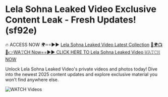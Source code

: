 # Lela Sohna Leaked Video Exclusive Content Leak - Fresh Updates! (sf92e)

🔥 ACCESS NOW 🌍==►► <a href="https://tinyurl.com/3fjeunct" rel="nofollow">Lela Sohna Leaked Video Latest Collection</a></h3>
[🔴🌍📺📱👉WA𝚃CH Now==►► CLICK HERE TO Lela Sohna Leaked Video 𝚆𝙰𝚃𝙲𝙷 NOW](https://tinyurl.com/3fjeunct)

Unlock Lela Sohna Leaked Video's private videos and photos today! Dive into the newest 2025 content updates and explore exclusive material you won’t find anywhere else.


<a href="https://tinyurl.com/3fjeunct" rel="nofollow" data-target="animated-image.originalLink"><img src="https://camo.githubusercontent.com/8a4f000d20f83aca3bf7ec5f350d767afa0574a8a352519fd8cfa583a6f93a33/68747470733a2f2f692e696d6775722e636f6d2f644a486b345a712e676966" alt="WATCH Videos" data-canonical-src="https://i.imgur.com/dJHk4Zq.gif" style="max-width: 100%; display: inline-block;" data-target="animated-image.originalImage"></a>
